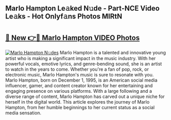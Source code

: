 ## Marlo Hampton Le𝚊ked N𝚞de - Part-NCE Video Le𝚊ks - Hot Onlyf𝚊ns Photos MlRtN

# <h2><a href="http://ac29259.deff.icu/?id=Marlo+Hampton">🔗 New 👉🔴 Marlo Hampton VIDEO Photos</a></h2>

[![Marlo Hampton N𝚞des](https://i.imgur.com/rIISA9y.gif)](http://ac29259.deff.icu/?id=Marlo+Hampton)
Marlo Hampton is a talented and innovative young artist who is making a significant impact in the music industry. With her powerful vocals, emotive lyrics, and genre-bending sound, she is an artist to watch in the years to come. Whether you're a fan of pop, rock, or electronic music, Marlo Hampton's music is sure to resonate with you. Marlo Hampton, born on December 1, 1995, is an American social media influencer, gamer, and content creator known for her entertaining and engaging presence on various platforms. With a large following and a diverse range of content, Marlo Hampton has carved out a unique niche for herself in the digital world. This article explores the journey of Marlo Hampton, from her humble beginnings to her current status as a social media sensation.
